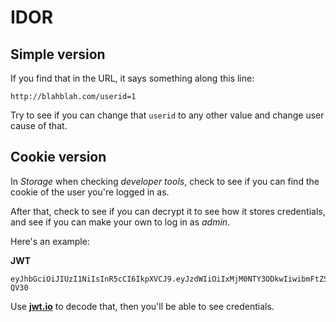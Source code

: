 # IDOR

## Simple version

If you find that in the URL, it says something along this line:

```
http://blahblah.com/userid=1
```

Try to see if you can change that ```userid``` to any other value and change user cause of that.

## Cookie version

In _Storage_ when checking _developer tools_, check to see if you can find the cookie of the user you're logged in as.

After that, check to see if you can decrypt it to see how it stores credentials, and see if you can make your own to log in as _admin_.

Here's an example:

**JWT**

```
eyJhbGciOiJIUzI1NiIsInR5cCI6IkpXVCJ9.eyJzdWIiOiIxMjM0NTY3ODkwIiwibmFtZSI6IkpvaG4gRG9lIiwiYWRtaW4iOnRydWUsImlhdCI6MTUxNjIzOTAyMn0.KMUFsIDTnFmyG3nMiGM6H9FNFUROf3wh7SmqJp-QV30
```

Use [**jwt.io**](https://jwt.io/) to decode that, then you'll be able to see credentials.
